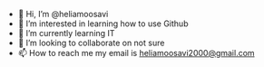 - 👋 Hi, I’m @heliamoosavi
- 👀 I’m interested in learning how to use Github
- 🌱 I’m currently learning IT
- 💞️ I’m looking to collaborate on not sure
- 📫 How to reach me my email is heliamoosavi2000@gmail.com

<!---
heliamoosavi/heliamoosavi is a ✨ special ✨ repository because its `README.md` (this file) appears on your GitHub profile.
You can click the Preview link to take a look at your changes.
--->
